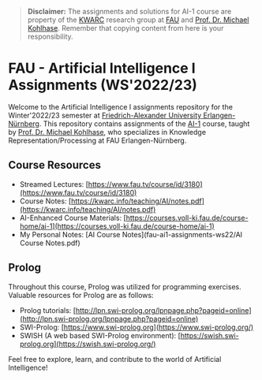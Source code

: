 > **Disclaimer:** The assignments and solutions for AI-1 course are property of the [KWARC](https://kwarc.info/) research group at [FAU](https://www.fau.eu/) and [Prof. Dr. Michael Kohlhase](https://kwarc.info/people/mkohlhase/). Remember that copying content from here is your responsibility.

# FAU - Artificial Intelligence I Assignments (WS'2022/23)

Welcome to the Artificial Intelligence I assignments repository for the Winter'2022/23 semester at [Friedrich-Alexander University Erlangen-Nürnberg](https://www.fau.eu/). This repository contains assignments of the [AI-1](https://kwarc.info/courses/ai1/) course, taught by [Prof. Dr. Michael Kohlhase](https://kwarc.info/people/mkohlhase/), who specializes in Knowledge Representation/Processing at FAU Erlangen-Nürnberg.

## Course Resources

- Streamed Lectures: [https://www.fau.tv/course/id/3180](https://www.fau.tv/course/id/3180)
- Course Notes: [https://kwarc.info/teaching/AI/notes.pdf](https://kwarc.info/teaching/AI/notes.pdf)
- AI-Enhanced Course Materials: [https://courses.voll-ki.fau.de/course-home/ai-1](https://courses.voll-ki.fau.de/course-home/ai-1)
- My Personal Notes: [AI Course Notes](fau-ai1-assignments-ws22/AI Course Notes.pdf)

## Prolog

Throughout this course, Prolog was utilized for programming exercises. Valuable resources for Prolog are as follows:

- Prolog tutorials: [http://lpn.swi-prolog.org/lpnpage.php?pageid=online](http://lpn.swi-prolog.org/lpnpage.php?pageid=online)
- SWI-Prolog: [https://www.swi-prolog.org](https://www.swi-prolog.org/)
- SWISH (A web based SWI-Prolog environment): [https://swish.swi-prolog.org](https://swish.swi-prolog.org/)

Feel free to explore, learn, and contribute to the world of Artificial Intelligence!